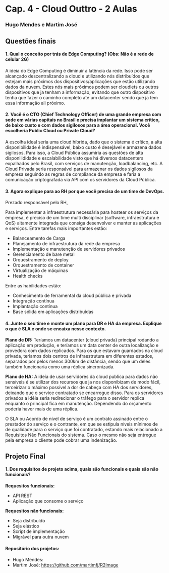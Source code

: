 # Cap. 4 - Cloud Outtro - 2 Aulas
### Hugo Mendes e Martim José

## Questões finais
#### 1. Qual o conceito por trás de Edge Computing? (Obs: Não é a rede de celular 2G)
A ideia do Edge Computing é diminuir a latência da rede. Isso pode ser alcançado descentralizando a cloud e utilizando nós distribuídos que estejam mais próximos dos dispositivos/aplicações que estão utilizando dados da nuvem. Estes nós mais próximos podem ser cloudlets ou outros dispositivos que ja tenham a informação, evitando que outro dispositivo tenha que fazer o caminho completo até um datacenter sendo que ja tem essa informação ali próximo.

#### 2. Você é o CTO (Chief Technology Officer) de uma grande empresa com sede em várias capitais no Brasil e precisa implantar um sistema crítico, de baixo custo e com dados sigilosos para a área operacional. Você escolheria Public Cloud ou Private Cloud?
A escolha ideal seria uma cloud híbrida, dado que o sistema é crítico, a alta disponibilidade é indispensável, baixo custo é desejável e armazena dados sigilosos.
Para isso, a Cloud Pública assumiria as questões de alta disponilididade e escalabilidade visto que há diversos datacenters expalhados pelo Brasil, com serviços de manutenção, loadbalancing, etc. A Cloud Privada seria responsável para armazenar os dados sigilosos da empresa seguindo as regras de compliance da empresa e faria a comunicação criptografada via API com os servidores da Cloud Pública.

#### 3. Agora explique para ao RH por que você precisa de um time de DevOps.
Prezado responsável pelo RH, 

Para implementar a infraestrutura necessária para hostear os serviços da empresa, é preciso de um time multi disciplinar (software, infraestrutura e QoS) altamente integrada que consiga desenvolver e manter as aplicações e serviços. Entre tarefas mais importantes estão:
* Balanceamento de Carga 
* Planejamento de infraestrutura da rede da empresa
* Implementação e manutenção de servidores privados
* Gerenciamento de bare metal
* Orquestramento de deploy
* Orquestramento de container
* Virtualização de máquinas
* Health checks

Entre as habilidades estão:
* Conhecimento de ferramental da cloud pública e privada
* Integração contínua
* Implantação contínua
* Base sólida em aplicações distribuídas

#### 4. Junte o seu time e monte um plano para DR e HA da empresa. Explique o que é SLA e onde se encaixa nesse contexto.

**Plano de DR:**
Teríamos um datacenter (cloud privada) principal rodando a aplicação em produção, e teríamos um data center de outra localização e provedora com dados replicados.     Para os que estavam guardados na cloud privada, teriamos dois centros de infraestrutura em diferentes estados, separados por pelos menos 300km de distância, sendo que um deles também funcionaria como uma réplica sincronizada.

**Plano de HA:**
A ideía de usar servidores da cloud publica para dados não sensíveis é se utilizar dos recursos que ja nos disponibizam de modo fácil, terceirizar o máximo possível a dor de cabeça com HA dos servidores, deixando que o service contratado se encarregue disso. Para os servidores privados a idéia seria redirecionar o tráfego para o servidor replica enquanto o principal fica em manutenção. Dependendo do orçamento poderia haver mais de uma réplica.

O SLA ou Acordo de nível de serviço é um contrato assinado entre o prestador do serviço e o contrante, em que se estipula níveis mínimos de de qualidade
para o serviço que foi contratado, estando mais relacionado a Requisitos Não Funcionais do sistema. Caso o mesmo não seja entregue pela empresa o cliente
pode cobrar uma indenização.

## Projeto Final
#### 1. Dos requisitos de projeto acima, quais são funcionais e quais são não funcionais?
**Requesitos funcionais:**
* API REST
* Aplicação que consome o serviço

**Requesitos não funcionais:**
* Seja distribuído
* Seja elástico
* Script de implementação
* Migrável para outra nuvem

#### Repositório dos projetos:
* Hugo Mendes:
* Martim José: https://github.com/martimfj/R2Image